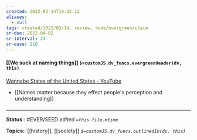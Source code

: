 ```yaml
---
created: 2022-02-14T19:52:12 
aliases:
  - null
tags: created/2022/02/14, review, node/evergreen/claim
sr-due: 2022-04-02
sr-interval: 24
sr-ease: 210
---
```


#### [[We suck at naming things]] `$=customJS.dv_funcs.evergreenHeader(dv, this)`

[Wannabe States of the United States - YouTube](https://www.youtube.com/watch?v=xgDF77EBGnY)
- [[Names matter because they effect people's perception and understanding]]

### <hr class="footnote"/>

**Status**:: #EVER/SEED 
*edited `=this.file.mtime`*

**Topics**:: [[history]], [[society]]
*`$=customJS.dv_funcs.outlinedIn(dv, this)`*
